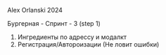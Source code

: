 Alex Orlanski 2024

Бургерная - Спринт - 3 (step 1)

1) Ингредиенты по адрессу и модалкт
2) Регистрация/Автороизации (Не ловит ошибки)




